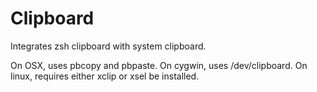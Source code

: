 Clipboard
=========

Integrates zsh clipboard with system clipboard.

On OSX, uses pbcopy and pbpaste. On cygwin, uses /dev/clipboard. On linux, requires either xclip or xsel be installed.
